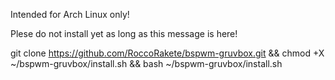 Intended for Arch Linux only!

Plese do not install yet as long as this message is here! 

git clone https://github.com/RoccoRakete/bspwm-gruvbox.git && chmod +X ~/bspwm-gruvbox/install.sh && bash ~/bspwm-gruvbox/install.sh 
